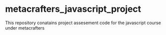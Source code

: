 # metacrafters_javascript_project
This repository conatains project assesement code for the javascript course under metacrafters

